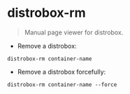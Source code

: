 # distrobox-rm

> Manual page viewer for distrobox.

- Remove a distrobox:

`distrobox-rm container-name`

- Remove a distrobox forcefully:

`distrobox-rm container-name --force`
